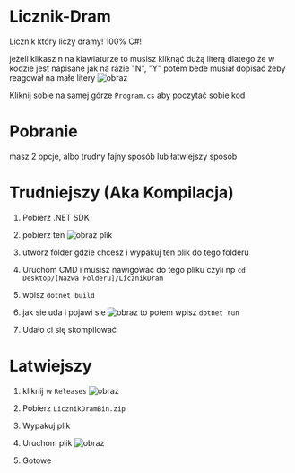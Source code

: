 # Licznik-Dram
Licznik który liczy dramy! 100% C#!

jeżeli klikasz n na klawiaturze to musisz kliknąć dużą literą
dlatego że w kodzie jest napisane jak na razie "N", "Y" potem bede musiał dopisać żeby reagował na małe litery
![obraz](https://github.com/user-attachments/assets/a88b76bc-65af-4819-8ce7-eeb65c5f928a)

Kliknij sobie na samej górze `Program.cs` aby poczytać sobie kod

# Pobranie

masz 2 opcje, albo trudny fajny sposób lub łatwiejszy sposób

# Trudniejszy (Aka Kompilacja) 
1. Pobierz .NET SDK 

2. pobierz ten ![obraz](https://github.com/user-attachments/assets/6670428a-4534-48d4-a9e1-0cf234361d4a) plik

3. utwórz folder gdzie chcesz i wypakuj ten plik do tego folderu

4. Uruchom CMD i musisz nawigować do tego pliku czyli np `cd Desktop/[Nazwa Folderu]/LicznikDram`

5. wpisz `dotnet build` 

6. jak sie uda i pojawi sie ![obraz](https://github.com/user-attachments/assets/4d83fada-608d-401e-9a87-7eb8a7f9f072) to potem wpisz `dotnet run`

7. Udało ci się skompilować

# Latwiejszy 

1. kliknij w `Releases` ![obraz](https://github.com/user-attachments/assets/5987ed62-b4a3-4365-aa88-585d81055eb8)

2. Pobierz `LicznikDramBin.zip`

3. Wypakuj plik

4. Uruchom plik ![obraz](https://github.com/user-attachments/assets/b1a7b14b-dccc-4c46-9824-bb59d2aec611)

5. Gotowe



